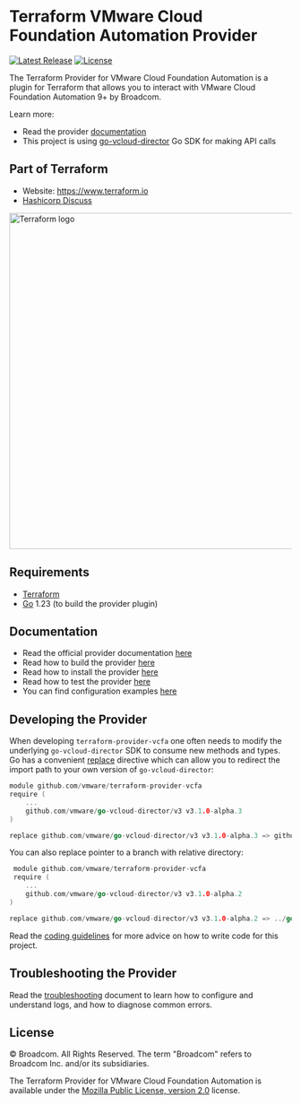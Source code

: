 # Terraform VMware Cloud Foundation Automation Provider

[![Latest Release](https://img.shields.io/github/v/tag/vmware/terraform-provider-vcfa?label=latest%20release&style=for-the-badge)](https://github.com/vmware/terraform-provider-vcfa/releases/latest) [![License](https://img.shields.io/github/license/vmware/terraform-provider-vcfa.svg?style=for-the-badge)](LICENSE)

The Terraform Provider for VMware Cloud Foundation Automation is a plugin for Terraform that allows you to interact with
VMware Cloud Foundation Automation 9+ by Broadcom.

Learn more:

- Read the provider [documentation][provider-documentation]
- This project is using [go-vcloud-director][go-vcd-sdk] Go SDK for making API calls

## Part of Terraform

- Website: <https://www.terraform.io>
- [Hashicorp Discuss](https://discuss.hashicorp.com/c/terraform-core/27)

<!-- markdownlint-disable no-inline-html -->
<img src="https://www.datocms-assets.com/2885/1629941242-logo-terraform-main.svg" alt="Terraform logo" width="600px">

## Requirements

- [Terraform](https://www.terraform.io/downloads.html)
- [Go](https://golang.org/doc/install) 1.23 (to build the provider plugin)

## Documentation

- Read the official provider documentation [here][provider-documentation]
- Read how to build the provider [here][provider-build]
- Read how to install the provider [here][provider-install]
- Read how to test the provider [here][provider-test]
- You can find configuration examples [here][examples]

## Developing the Provider

When developing `terraform-provider-vcfa` one often needs to modify the underlying `go-vcloud-director` SDK to consume
new methods and types. Go has a convenient [replace](https://github.com/golang/go/wiki/Modules#when-should-i-use-the-replace-directive)
directive which can allow you to redirect the import path to your own version of `go-vcloud-director`:

```go
module github.com/vmware/terraform-provider-vcfa
require (
    ...
    github.com/vmware/go-vcloud-director/v3 v3.1.0-alpha.3
)

replace github.com/vmware/go-vcloud-director/v3 v3.1.0-alpha.3 => github.com/my-git-user/go-vcloud-director/v3 v3.1.0-alpha.3    
```

You can also replace pointer to a branch with relative directory:

```go
 module github.com/vmware/terraform-provider-vcfa
 require (
    ...
    github.com/vmware/go-vcloud-director/v3 v3.1.0-alpha.2
)

replace github.com/vmware/go-vcloud-director/v3 v3.1.0-alpha.2 => ../go-vcloud-director
```

Read the [coding guidelines][coding-guidelines] for more advice on how to write code for this project.

## Troubleshooting the Provider

Read the [troubleshooting][troubleshooting] document to learn how to configure and understand logs, and how to
diagnose common errors.

## License

© Broadcom. All Rights Reserved.
The term "Broadcom" refers to Broadcom Inc. and/or its subsidiaries.

The Terraform Provider for VMware Cloud Foundation Automation is available under the
[Mozilla Public License, version 2.0][provider-license] license.

[coding-guidelines]: CODING_GUIDELINES.md
[examples]: examples
[go-vcd-sdk]: https://github.com/vmware/go-vcloud-director
[provider-build]: docs/build.md
[provider-documentation]: https://registry.terraform.io/providers/vmware/vcfa/latest/docs
[provider-install]: docs/install.md
[provider-license]: LICENSE
[provider-test]: docs/test.md
[troubleshooting]: TROUBLESHOOTING.md

